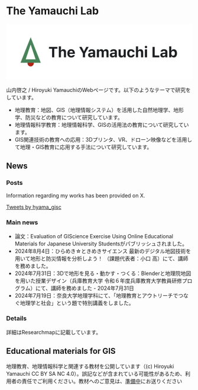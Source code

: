 # The Yamauchi Lab

![gis](./img/logo.png)

山内啓之 / Hiroyuki YamauchiのWebページです。以下のようなテーマで研究をしています。

- 地理教育：地図、GIS（地理情報システム）を活用した自然地理学、地形学、防災などの教育について研究しています。
- 地理情報科学教育：地理情報科学、GISの活用法の教育について研究しています。
- GIS関連技術の教育への応用：3Dプリンタ、VR、ドローン映像などを活用して地理・GIS教育に応用する手法について研究しています。

## News

### Posts​
Information regarding my works has been provided on X.

<a class="twitter-timeline" href="https://twitter.com/hyama_gisc?ref_src=twsrc%5Etfw">Tweets by hyama_gisc</a> <script async src="https://platform.twitter.com/widgets.js" charset="utf-8"></script>

### Main news
- 論文：Evaluation of GIScience Exercise Using Online Educational Materials for Japanese University Studentsがパブリッシュされました。
- 2024年8月4日：ひらめき☆ときめきサイエンス 最新のデジタル地図技術を用いて地形と防災情報を分析しよう！ （課題代表者：小口 高）にて、講師を務めました。
- 2024年7月31日：3Dで地形を見る・動かす・つくる：Blenderと地理院地図を用いた授業デザイン（兵庫教育大学 令和６年度兵庫教育大学教員研修プログラム）にて、講師を務めました - 2024年7月31日
- 2024年7月19日：奈良大学地理学科にて、「地理教育とアウトリーチでつなぐ地理学と社会」という題で特別講義をしました。

### Details​
詳細はResearchmapに記載しています。

## Educational materials for GIS
地理教育、地理情報科学と関連する教材を公開しています（(c) Hiroyuki Yamauchi CC BY SA NC 4.0）。誤記などが含まれている可能性があるため、利用者の責任でご利用ください。教材へのご意見は、[準備中](x)にお送りください
